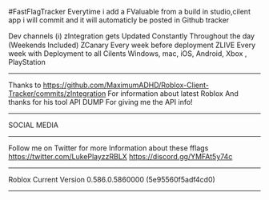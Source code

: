 #FastFlagTracker
Everytime i add a FValuable  from a build in studio,cilent app i will commit and it will automaticly be posted in Github tracker 

Dev channels (ℹ️)
zIntegration gets Updated Constantly Throughout the day (Weekends Included)
ZCanary Every week before deployment
ZLIVE Every week with Deployment to all Cilents Windows, mac, iOS, Android, Xbox , PlayStation 
______________________________________________________________________________________________

Thanks to https://github.com/MaximumADHD/Roblox-Client-Tracker/commits/zIntegration For information about latest Roblox
And thanks for his tool API DUMP For giving me the API info!
__________________________________________________________________________________________________________________________

SOCIAL MEDIA
_____________

Follow me on Twitter for more Information about these fflags
https://twitter.com/LukePlayzzRBLX
 https://discord.gg/YMFAt5y74c

___________________________________________
 Roblox Current Version 0.586.0.5860000 (5e95560f5adf4cd0)
_________________________________________